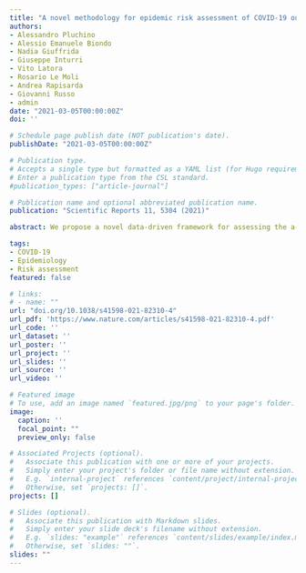 ```yaml
---
title: "A novel methodology for epidemic risk assessment of COVID-19 outbreak"
authors:
- Alessandro Pluchino
- Alessio Emanuele Biondo
- Nadia Giuffrida
- Giuseppe Inturri
- Vito Latora
- Rosario Le Moli
- Andrea Rapisarda
- Giovanni Russo
- admin
date: "2021-03-05T00:00:00Z"
doi: ''

# Schedule page publish date (NOT publication's date).
publishDate: "2021-03-05T00:00:00Z"

# Publication type.
# Accepts a single type but formatted as a YAML list (for Hugo requirements).
# Enter a publication type from the CSL standard.
#publication_types: ["article-journal"]

# Publication name and optional abbreviated publication name.
publication: "Scientific Reports 11, 5304 (2021)"

abstract: We propose a novel data-driven framework for assessing the a-priori epidemic risk of a geographical area and for identifying high-risk areas within a country. Our risk index is evaluated as a function of three different components, the hazard of the disease, the exposure of the area and the vulnerability of its inhabitants. As an application, we discuss the case of COVID-19 outbreak in Italy. We characterize each of the twenty Italian regions by using available historical data on air pollution, human mobility, winter temperature, housing concentration, health care density, population size and age. We find that the epidemic risk is higher in some of the Northern regions with respect to Central and Southern Italy. The corresponding risk index shows correlations with the available official data on the number of infected individuals, patients in intensive care and deceased patients, and can help explaining why regions such as Lombardia, Emilia-Romagna, Piemonte and Veneto have suffered much more than the rest of the country. Although the COVID-19 outbreak started in both North (Lombardia) and Central Italy (Lazio) almost at the same time, when the first cases were officially certified at the beginning of 2020, the disease has spread faster and with heavier consequences in regions with higher epidemic risk. Our framework can be extended and tested on other epidemic data, such as those on seasonal flu, and applied to other countries. We also present a policy model connected with our methodology, which might help policy-makers to take informed decisions.

tags:
- COVID-19
- Epidemiology
- Risk assessment
featured: false

# links:
# - name: ""
url: "doi.org/10.1038/s41598-021-82310-4"
url_pdf: 'https://www.nature.com/articles/s41598-021-82310-4.pdf'
url_code: ''
url_dataset: ''
url_poster: ''
url_project: ''
url_slides: ''
url_source: ''
url_video: ''

# Featured image
# To use, add an image named `featured.jpg/png` to your page's folder. 
image:
  caption: ''
  focal_point: ""
  preview_only: false

# Associated Projects (optional).
#   Associate this publication with one or more of your projects.
#   Simply enter your project's folder or file name without extension.
#   E.g. `internal-project` references `content/project/internal-project/index.md`.
#   Otherwise, set `projects: []`.
projects: []

# Slides (optional).
#   Associate this publication with Markdown slides.
#   Simply enter your slide deck's filename without extension.
#   E.g. `slides: "example"` references `content/slides/example/index.md`.
#   Otherwise, set `slides: ""`.
slides: ""
---
```

